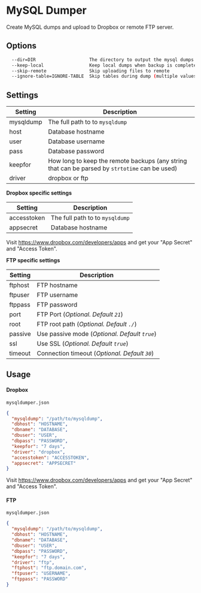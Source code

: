 # MySQL Dumper
Create MySQL dumps and upload to Dropbox or remote FTP server.

## Options
```sh
  --dir=DIR                    The directory to output the mysql dumps [default: "archive"]
  --keep-local                 Keep local dumps when backup is complete
  --skip-remote                Skip uploading files to remote
  --ignore-table=IGNORE-TABLE  Skip tables during dump (multiple values allowed)
```

## Settings
Setting  | Description
------------- | -------------
mysqldump  | The full path to to `mysqldump`
host  | Database hostname
user | Database username
pass | Database password
keepfor | How long to keep the remote backups (any string that can be parsed by `strtotime` can be used)
driver | dropbox or ftp

**Dropbox specific settings**

Setting  | Description
------------- | -------------
accesstoken  | The full path to to `mysqldump`
appsecret  | Database hostname

Visit https://www.dropbox.com/developers/apps and get your "App Secret" and "Access Token".

**FTP specific settings**

Setting  | Description
------------- | -------------
ftphost | FTP hostname
ftpuser | FTP username
ftppass | FTP password
port | FTP Port (*Optional. Default `21`*)
root | FTP root path (*Optional. Default `./`*)
passive | Use passive mode (*Optional. Default `true`*)
ssl | Use SSL (*Optional. Default `true`*)
timeout | Connection timeout (*Optional. Default `30`*)

## Usage

#### Dropbox
`mysqldumper.json`
```json
{
  "mysqldump": "/path/to/mysqldump",
  "dbhost": "HOSTNAME",
  "dbname": "DATABASE",
  "dbuser": "USER",
  "dbpass": "PASSWORD",
  "keepfor": "7 days",
  "driver": "dropbox",
  "accesstoken": "ACCESSTOKEN",
  "appsecret": "APPSECRET"
}
```

Visit https://www.dropbox.com/developers/apps and get your "App Secret" and "Access Token".

#### FTP
`mysqldumper.json`
```json
{
  "mysqldump": "/path/to/mysqldump",
  "dbhost": "HOSTNAME",
  "dbname": "DATABASE",
  "dbuser": "USER",
  "dbpass": "PASSWORD",
  "keepfor": "7 days",
  "driver": "ftp",
  "ftphost": "ftp.domain.com",
  "ftpuser": "USERNAME",
  "ftppass": "PASSWORD"
}
```
